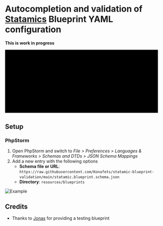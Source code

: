 # Autocompletion and validation of [Statamics](https://statamic.com/) Blueprint YAML configuration

**This is work in progress**

![Example](assets/demo.gif)

## Setup

### PhpStorm

1. Open PhpStorm and switch to *File > Preferences > Languages & Frameworks > Schemas and DTDs > JSON Schema Mappings*
2. Add a new entry with the following options
   - **Schema file or URL**: `https://raw.githubusercontent.com/Konafets/statamic-blueprint-validation/main/statamic.blueprint.schema.json`
   - **Directory**: `resources/blueprints`

![Example](assets/setup.gif)

## Credits

* Thanks to [Jonas](https://github.com/jonassiewertsen) for providing a testing blueprint
